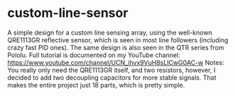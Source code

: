 # custom-line-sensor
A simple design for a custom line sensing array, using the well-known QRE1113GR reflective sensor, which is seen in most line followers (including crazy fast PID ones). The same design is also seen in the QTR series from Pololu.
Full tutorial is documented on my YouTube channel: https://www.youtube.com/channel/UCN_ihvx9VuH8sLlCwG0AC-w
Notes: 
You really only need the QRE1113GR itself, and two resistors, however, I decided to add two decoupling capacitors for more stable signals. That makes the entire project just 18 parts, which is pretty simple.
